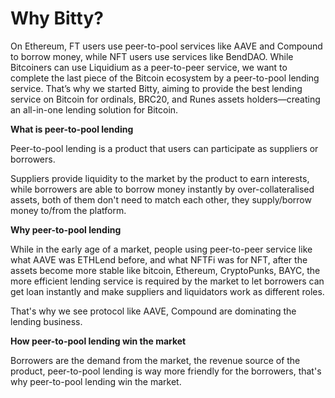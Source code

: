 # Why Bitty?

On Ethereum, FT users use peer-to-pool services like AAVE and Compound to borrow money, while NFT users use services like BendDAO. While Bitcoiners can use Liquidium as a peer-to-peer service, we want to complete the last piece of the Bitcoin ecosystem by a peer-to-pool lending service. That’s why we started Bitty, aiming to provide the best lending service on Bitcoin for ordinals, BRC20, and Runes assets holders—creating an all-in-one lending solution for Bitcoin.

**What is peer-to-pool lending**

Peer-to-pool lending is a product that users can participate as suppliers or borrowers.&#x20;

Suppliers provide liquidity to the market by the product to earn interests, while borrowers are able to borrow money instantly by over-collateralised assets, both of them don't need to match each other, they supply/borrow money to/from the platform.

**Why peer-to-pool lending**

While in the early age of a market, people using peer-to-peer service like what AAVE was ETHLend before, and what NFTFi was for NFT, after the assets become more stable like bitcoin, Ethereum, CryptoPunks, BAYC, the more efficient lending service is required by the market to let borrowers can get loan instantly and make suppliers and liquidators work as different roles.&#x20;

That's why we see protocol like AAVE, Compound are dominating the lending business.

**How peer-to-pool lending win the market**

Borrowers are the demand from the market, the revenue source of the product, peer-to-pool lending is way more friendly for the borrowers, that's why peer-to-pool lending win the market.

